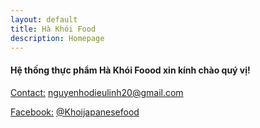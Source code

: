 ```yaml
---
layout: default
title: Hà Khói Food
description: Homepage
---
```


#### Hệ thống thực phẩm Hà Khói Foood xin kính chào quý vị!

<u>Contact:</u> <a href="mailto:nguyenhodieulinh20@gmail.com">nguyenhodieulinh20@gmail.com</a>

<u>Facebook:</u> <a href="https://www.facebook.com/Khoijapanesefood/">@Khoijapanesefood</a>
